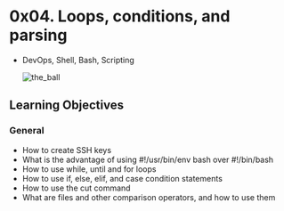 # 0x04. Loops, conditions, and parsing
- DevOps, Shell, Bash, Scripting

  ![the_ball](https://github.com/obithelight/alx-system_engineering-devops/assets/91734251/8ebc4ae8-f1fe-4211-b578-9fb0f8076183)


## Learning Objectives

### General
- How to create SSH keys
- What is the advantage of using #!/usr/bin/env bash over #!/bin/bash
- How to use while, until and for loops
- How to use if, else, elif, and case condition statements
- How to use the cut command
- What are files and other comparison operators, and how to use them

